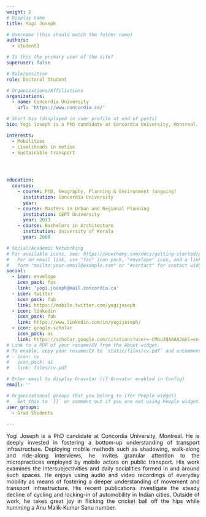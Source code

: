```yaml
---
weight: 2
# Display name
title: Yogi Joseph

# Username (this should match the folder name)
authors:
  - student3

# Is this the primary user of the site?
superuser: false

# Role/position
role: Doctoral Student

# Organizations/Affiliations
organizations:
  - name: Concordia University
    url: 'https://www.concordia.ca/'

# Short bio (displayed in user profile at end of posts)
bio: Yogi Joseph is a PhD candidate at Concordia University, Montreal. He is deeply invested in fostering a bottom-up understanding of transport infrastructure.

interests:
  - Mobilities
  - Livelihoods in motion
  - Sustainable transport


  

education:
  courses:
    - course: PhD, Geography, Planning & Environment (ongoing)
      institution: Concordia University
      year: 
    - course: Masters in Urban and Regional Planning
      institution: CEPT University
      year: 2013
    - course: Bachelors in Architecture
      institution: University of Kerala
      year: 2008

# Social/Academic Networking
# For available icons, see: https://wowchemy.com/docs/getting-started/page-builder/#icons
#   For an email link, use "fas" icon pack, "envelope" icon, and a link in the
#   form "mailto:your-email@example.com" or "#contact" for contact widget.
social:
  - icon: envelope
    icon_pack: fas
    link: 'yogi.joseph@mail.concordia.ca'
  - icon: twitter
    icon_pack: fab
    link: https://mobile.twitter.com/yogijoseph
  - icon: linkedin
    icon_pack: fab
    link: https://www.linkedin.com/in/yogijoseph/
  - icon: google-scholar
    icon_pack: ai
    link: https://scholar.google.com/citations?user=-CMGu3QAAAAJ&hl=en
# Link to a PDF of your resume/CV from the About widget.
# To enable, copy your resume/CV to `static/files/cv.pdf` and uncomment the lines below.
# - icon: cv
#   icon_pack: ai
#   link: files/cv.pdf

# Enter email to display Gravatar (if Gravatar enabled in Config)
email: ''

# Organizational groups that you belong to (for People widget)
#   Set this to `[]` or comment out if you are not using People widget.
user_groups:
  - Grad Students
 
---
```


<p align="justify">Yogi Joseph is a PhD candidate at Concordia University, Montreal. He is deeply invested in fostering a bottom-up understanding of transport infrastructure. Deploying mobile methods such as shadowing, walk-along and ride-along interviews, he invites granular attention to the micropractices employed by mobile actors on public transport. His work examines the intersubjectivities and daily socialities formed in and around such spaces. He enjoys using audio and video recordings of everyday mobility as means of fostering a deeper understanding of movement and transport infrastructure. His recent publications investigate the steady decline of cycling and locking-in of automobility in Indian cities. Outside of work, he takes great joy in flicking the cricket ball off the hips while humming a Anu Malik-Kumar Sanu number.</p>